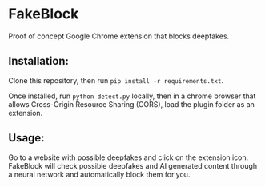 # FakeBlock
Proof of concept Google Chrome extension that blocks deepfakes.

## Installation:
Clone this repository, then run ```pip install -r requirements.txt```.

Once installed, run ```python detect.py``` locally, then in a chrome browser that allows Cross-Origin Resource Sharing (CORS), load the plugin folder as an extension.

## Usage:
Go to a website with possible deepfakes and click on the extension icon. FakeBlock will check possible deepfakes and AI generated content through a neural network and automatically block them for you.
